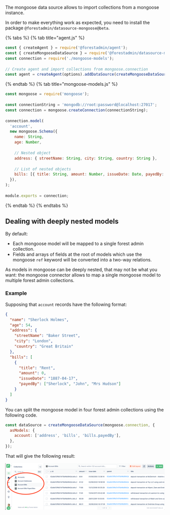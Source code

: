 The mongoose data source allows to import collections from a mongoose instance.

In order to make everything work as expected, you need to install the package `@forestadmin/datasource-mongoose@beta`.

{% tabs %} {% tab title="agent.js" %}

```javascript
const { createAgent } = require('@forestadmin/agent');
const { createMongooseDataSource } = require('@forestadmin/datasource-mongoose');
const connection = require('./mongoose-models');

// Create agent and import collections from mongoose.connection
const agent = createAgent(options).addDataSource(createMongooseDataSource(connection));
```

{% endtab %} {% tab title="mongoose-models.js" %}

```javascript
const mongoose = require('mongoose');

const connectionString = 'mongodb://root:password@localhost:27017';
const connection = mongoose.createConnection(connectionString);

connection.model(
  'account',
  new mongoose.Schema({
    name: String,
    age: Number,

    // Nested object
    address: { streetName: String, city: String, country: String },

    // List of nested objects
    bills: [{ title: String, amount: Number, issueDate: Date, payedBy: [String] }],
  }),
);

module.exports = connection;
```

{% endtab %} {% endtabs %}

## Dealing with deeply nested models

By default:

- Each mongoose model will be mapped to a single forest admin collection.
- Fields and arrays of fields at the root of models which use the mongoose `ref` keyword will be converted into a two-way relations.

As models in mongoose can be deeply nested, that may not be what you want: the mongoose connector allows to map a single mongoose model to multiple forest admin collections.

### Example

Supposing that `account` records have the following format:

```json
{
  "name": "Sherlock Holmes",
  "age": 54,
  "address": {
    "streetName": "Baker Street",
    "city": "London",
    "country": "Great Britain"
  },
  "bills": [
    {
      "title": "Rent",
      "amount": 0,
      "issueDate": "1887-04-17",
      "payedBy": ["Sherlock", "John", "Mrs Hudson"]
    }
  ]
}
```

You can split the mongoose model in four forest admin collections using the following code.

```javascript
const dataSource = createMongooseDataSource(mongoose.connection, {
  asModels: {
    account: ['address', 'bills', 'bills.payedBy'],
  },
});
```

That will give the following result:

![One Mongoose collection splitted into four Forest-Admin collections](../../assets/datasource-mongo.png)
